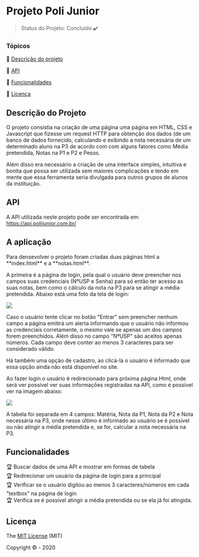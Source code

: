 # Projeto Poli Junior
> Status do Projeto: Concluído :heavy_check_mark:

### Tópicos 

:small_blue_diamond: [Descrição do projeto](#descrição-do-projeto)

:small_blue_diamond: [API](#API)

:small_blue_diamond: [Funcionalidades](#funcionalidades)

:small_blue_diamond: [Licença](#Licença)

## Descrição do Projeto
<p>
O projeto consistia na criação de uma página uma página em HTML, CSS e Javascript que fizesse um 
request HTTP para obtenção dos dados (de um banco de dados fornecido, calculando e exibindo a nota 
necessária de um determinado aluno na P3 de acordo com com alguns fatores como Média pretendida, 
Notas na P1 e P2 e Pesos.

Além disso era necessário a criação de uma interface simples, intuitiva e bonita que possa ser utilizada 
sem maiores complicações e tendo em mente que essa ferramenta seria divulgada para outros grupos de alunos
da instituição.
</p>

## API
A API utilizada neste projeto pode ser encontrada em: https://api.polijunior.com.br/

## A aplicação
<p>
  Para densevolver o projeto foram criadas duas páginas html a **index.html** e a **notas.html**.
  
  A primeira é a página de login, pela qual o usuário deve preencher nos campos suas credenciais (NºUSP e Senha)
  para só então ter acesso as suas notas, bem como o cálculo da nota na P3 para se atingir a média pretendida.
  Abaixo está uma foto da tela de login:
  
  <img src="https://github.com/rafaelmspu2/Projeto-Poli-Junior/blob/master/imagens%20de%20demonstracao/login.png">
  
  Caso o usuário tente clicar no botão "Entrar" sem preencher nenhum campo a página emitirá um alerta informando que
  o usuário não informou as credenciais corretamente, o mesmo vale se apenas um dos campos forem preenchidos. Além disso
  no campo "NªUSP" são aceitos apenas números. Cada campo deve conter ao menos 3 caracteres para ser considerado válido.
  
  Há também uma opção de cadastro, ao clicá-la o usuário é informado que essa opção ainda não está disponível no site.
  
  Ao fazer login o usuário é redirecionado para próxima página Html, onde será ver possível ver suas informações registradas
  na API, como é possível ver na imagem abaixo:
  
  <img src="https://github.com/rafaelmspu2/Projeto-Poli-Junior/blob/master/imagens%20de%20demonstracao/notas.png">
  
  A tabela foi separada em 4 campos: Matéria, Nota da P1, Nota da P2 e Nota necessária na P3, onde nesse último é informado
  ao usuário se é possível ou não atingir a média pretendida e, se for, calcular a nota necessária na P3. 

</p>

## Funcionalidades
:trophy: Buscar dados de uma API e mostrar em formas de tabela <br/>
:trophy: Redirecionar um usuário da página de login para a principal <br/>
:trophy: Verificar se o usuário digitou ao menos 3 caracteres/números em cada "textbox" na página de login <br/>
:trophy: Verifica se é possível atingir a média pretendida ou se ela já foi atingida.


## Licença 

The [MIT License]() (MIT)

Copyright :copyright: - 2020
